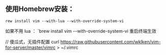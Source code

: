 ## 使用Homebrew安装：
`rew install vim --with-lua --with-override-system-vi`

如果不用 lua ：
`brew install vim --with-override-system-vi
重启终端生效


// 傻瓜式，无插件配置
curl https://raw.githubusercontent.com/wklken/vim-for-server/master/vimrc > ~/.vimrc
